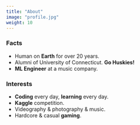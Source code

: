 ```yaml
---
title: "About"
image: "profile.jpg"
weight: 10
---
```


### Facts

* Human on **Earth** for over 20 years.
* Alumni of University of Connecticut. **Go Huskies!**
* **ML Engineer** at a music company.


### Interests

* **Coding** every day, **learning** every day.
* **Kaggle** competition.
* Videography & photography & music.
* Hardcore & casual **gaming**.
